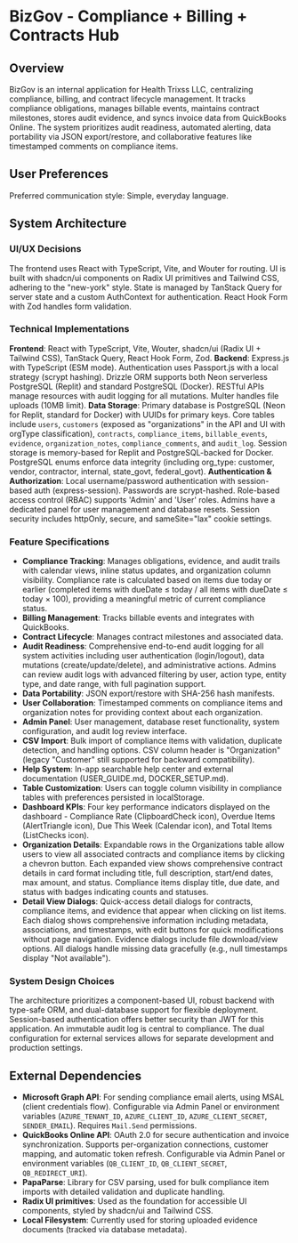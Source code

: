# BizGov - Compliance + Billing + Contracts Hub

## Overview

BizGov is an internal application for Health Trixss LLC, centralizing compliance, billing, and contract lifecycle management. It tracks compliance obligations, manages billable events, maintains contract milestones, stores audit evidence, and syncs invoice data from QuickBooks Online. The system prioritizes audit readiness, automated alerting, data portability via JSON export/restore, and collaborative features like timestamped comments on compliance items.

## User Preferences

Preferred communication style: Simple, everyday language.

## System Architecture

### UI/UX Decisions

The frontend uses React with TypeScript, Vite, and Wouter for routing. UI is built with shadcn/ui components on Radix UI primitives and Tailwind CSS, adhering to the "new-york" style. State is managed by TanStack Query for server state and a custom AuthContext for authentication. React Hook Form with Zod handles form validation.

### Technical Implementations

**Frontend**: React with TypeScript, Vite, Wouter, shadcn/ui (Radix UI + Tailwind CSS), TanStack Query, React Hook Form, Zod.
**Backend**: Express.js with TypeScript (ESM mode). Authentication uses Passport.js with a local strategy (scrypt hashing). Drizzle ORM supports both Neon serverless PostgreSQL (Replit) and standard PostgreSQL (Docker). RESTful APIs manage resources with audit logging for all mutations. Multer handles file uploads (10MB limit).
**Data Storage**: Primary database is PostgreSQL (Neon for Replit, standard for Docker) with UUIDs for primary keys. Core tables include `users`, `customers` (exposed as "organizations" in the API and UI with orgType classification), `contracts`, `compliance_items`, `billable_events`, `evidence`, `organization_notes`, `compliance_comments`, and `audit_log`. Session storage is memory-based for Replit and PostgreSQL-backed for Docker. PostgreSQL enums enforce data integrity (including org_type: customer, vendor, contractor, internal, state_govt, federal_govt).
**Authentication & Authorization**: Local username/password authentication with session-based auth (express-session). Passwords are scrypt-hashed. Role-based access control (RBAC) supports 'Admin' and 'User' roles. Admins have a dedicated panel for user management and database resets. Session security includes httpOnly, secure, and sameSite="lax" cookie settings.

### Feature Specifications

*   **Compliance Tracking**: Manages obligations, evidence, and audit trails with calendar views, inline status updates, and organization column visibility. Compliance rate is calculated based on items due today or earlier (completed items with dueDate ≤ today / all items with dueDate ≤ today × 100), providing a meaningful metric of current compliance status.
*   **Billing Management**: Tracks billable events and integrates with QuickBooks.
*   **Contract Lifecycle**: Manages contract milestones and associated data.
*   **Audit Readiness**: Comprehensive end-to-end audit logging for all system activities including user authentication (login/logout), data mutations (create/update/delete), and administrative actions. Admins can review audit logs with advanced filtering by user, action type, entity type, and date range, with full pagination support.
*   **Data Portability**: JSON export/restore with SHA-256 hash manifests.
*   **User Collaboration**: Timestamped comments on compliance items and organization notes for providing context about each organization.
*   **Admin Panel**: User management, database reset functionality, system configuration, and audit log review interface.
*   **CSV Import**: Bulk import of compliance items with validation, duplicate detection, and handling options. CSV column header is "Organization" (legacy "Customer" still supported for backward compatibility).
*   **Help System**: In-app searchable help center and external documentation (USER_GUIDE.md, DOCKER_SETUP.md).
*   **Table Customization**: Users can toggle column visibility in compliance tables with preferences persisted in localStorage.
*   **Dashboard KPIs**: Four key performance indicators displayed on the dashboard - Compliance Rate (ClipboardCheck icon), Overdue Items (AlertTriangle icon), Due This Week (Calendar icon), and Total Items (ListChecks icon).
*   **Organization Details**: Expandable rows in the Organizations table allow users to view all associated contracts and compliance items by clicking a chevron button. Each expanded view shows comprehensive contract details in card format including title, full description, start/end dates, max amount, and status. Compliance items display title, due date, and status with badges indicating counts and statuses.
*   **Detail View Dialogs**: Quick-access detail dialogs for contracts, compliance items, and evidence that appear when clicking on list items. Each dialog shows comprehensive information including metadata, associations, and timestamps, with edit buttons for quick modifications without page navigation. Evidence dialogs include file download/view options. All dialogs handle missing data gracefully (e.g., null timestamps display "Not available").

### System Design Choices

The architecture prioritizes a component-based UI, robust backend with type-safe ORM, and dual-database support for flexible deployment. Session-based authentication offers better security than JWT for this application. An immutable audit log is central to compliance. The dual configuration for external services allows for separate development and production settings.

## External Dependencies

*   **Microsoft Graph API**: For sending compliance email alerts, using MSAL (client credentials flow). Configurable via Admin Panel or environment variables (`AZURE_TENANT_ID`, `AZURE_CLIENT_ID`, `AZURE_CLIENT_SECRET`, `SENDER_EMAIL`). Requires `Mail.Send` permissions.
*   **QuickBooks Online API**: OAuth 2.0 for secure authentication and invoice synchronization. Supports per-organization connections, customer mapping, and automatic token refresh. Configurable via Admin Panel or environment variables (`QB_CLIENT_ID`, `QB_CLIENT_SECRET`, `QB_REDIRECT_URI`).
*   **PapaParse**: Library for CSV parsing, used for bulk compliance item imports with detailed validation and duplicate handling.
*   **Radix UI primitives**: Used as the foundation for accessible UI components, styled by shadcn/ui and Tailwind CSS.
*   **Local Filesystem**: Currently used for storing uploaded evidence documents (tracked via database metadata).